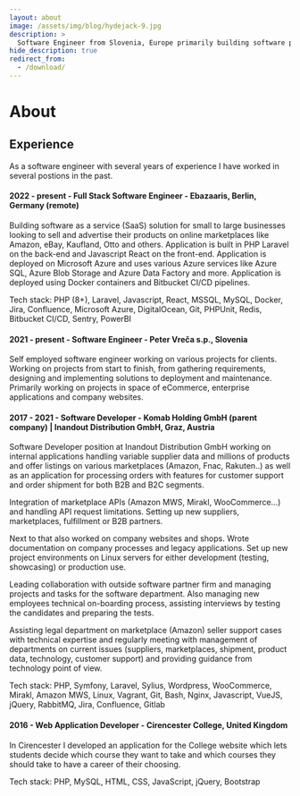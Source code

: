 ```yaml
---
layout: about
image: /assets/img/blog/hydejack-9.jpg
description: >
  Software Engineer from Slovenia, Europe primarily building software products in the space of eCommerce.
hide_description: true
redirect_from:
  - /download/
---
```


# About

<!--author-->

## Experience
As a software engineer with several years of experience I have worked in several postions in the past.

#### 2022 - present - Full Stack Software Engineer - Ebazaaris, Berlin, Germany (remote)

Building software as a service (SaaS) solution for small to large businesses looking to sell and advertise their products on online marketplaces like Amazon, eBay, Kaufland, Otto and others. Application is built in PHP Laravel on the back-end and Javascript React on the front-end. Application is deployed on Microsoft Azure and uses various Azure services like Azure SQL, Azure Blob Storage and Azure Data Factory and more. Application is deployed using Docker containers and Bitbucket CI/CD pipelines.

Tech stack: PHP (8+), Laravel, Javascript, React, MSSQL, MySQL, Docker, Jira, Confluence, Microsoft Azure, DigitalOcean, Git, PHPUnit, Redis, Bitbucket CI/CD, Sentry, PowerBI

#### 2021 - present - Software Engineer - Peter Vreča s.p., Slovenia

Self employed software engineer working on various projects for clients. Working on projects from start to finish, from gathering requirements, designing and implementing solutions to deployment and maintenance. Primarily working on projects in space of eCommerce, enterprise applications and company websites.

#### 2017 - 2021 - Software Developer - Komab Holding GmbH (parent company) | Inandout Distribution GmbH, Graz, Austria
Software Developer position at Inandout Distribution GmbH working on internal applications handling variable supplier data and millions of products and offer listings on various marketplaces (Amazon, Fnac, Rakuten..) as well as an application for processing orders with features for customer support and order shipment for both B2B and B2C segments.

Integration of marketplace APIs (Amazon MWS, Mirakl, WooCommerce...) and handling API request limitations. Setting up new suppliers, marketplaces, fulfillment or B2B partners.

Next to that also worked on company websites and shops. Wrote documentation on company processes and legacy applications. Set up new project environments on Linux servers for either development (testing, showcasing) or production use.

Leading collaboration with outside software partner firm and managing projects and tasks for the software department. Also managing new employees technical on-boarding process, assisting interviews by testing the candidates and preparing the tests.

Assisting legal department on marketplace (Amazon) seller support cases with technical expertise and regularly meeting with management of departments on current issues (suppliers, marketplaces, shipment, product data, technology, customer support) and providing guidance from technology point of view.

Tech stack: PHP, Symfony, Laravel, Sylius, Wordpress, WooCommerce, Mirakl, Amazon MWS, Linux, Vagrant, Git, Bash, Nginx, Javascript, VueJS, jQuery, RabbitMQ, Jira, Confluence, Gitlab

#### 2016 - Web Application Developer - Cirencester College, United Kingdom

In Cirencester I developed an application for the College website which lets students decide which course they want to take and which courses they should take to have a career of their choosing.

Tech stack: PHP, MySQL, HTML, CSS, JavaScript, jQuery, Bootstrap